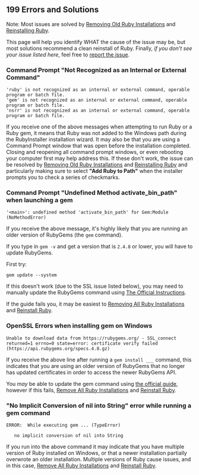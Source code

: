 ## 199 Errors and Solutions

Note: Most issues are solved by [Removing Old Ruby Installations](https://github.com/remomueller/documentation/blob/master/windows/191-removing-old-rubies.md) and [Reinstalling Ruby](https://github.com/remomueller/documentation/blob/master/windows/130-ruby.md).

This page will help you identify WHAT the cause of the issue may be, but most solutions recommend a clean reinstall of Ruby. Finally, *if you don't see your issue listed here*, feel free to [report the issue](https://github.com/remomueller/documentation/issues).

### Command Prompt "Not Recognized as an Internal or External Command"

```
'ruby' is not recognized as an internal or external command, operable program or batch file.
'gem' is not recognized as an internal or external command, operable program or batch file.
'nsrr' is not recognized as an internal or external command, operable program or batch file.
```

If you receive one of the above messages when attempting to run Ruby or a Ruby gem, it means that Ruby was not added to the Windows path during the RubyInstaller installation wizard. It may also be that you are using a Command Prompt window that was open before the installation completed. Closing and reopening all command prompt windows, or even rebooting your computer first may help address this. If these don't work, the issue can be resolved by [Removing Old Ruby Installations](https://github.com/remomueller/documentation/blob/master/windows/191-removing-old-rubies.md) and [Reinstalling Ruby](https://github.com/remomueller/documentation/blob/master/windows/130-ruby.md) and particularly making sure to select **"Add Ruby to Path"** when the installer prompts you to check a series of checkmarks.


### Command Prompt "Undefined Method activate_bin_path" when launching a gem 

```
'<main>': undefined method 'activate_bin_path' for Gem:Module (NoMethodError)
```

If you receive the above message, it's highly likely that you are running an older version of RubyGems (the `gem` command).

If you type in `gem -v` and get a version that is `2.4.8` or lower, you will have to update RubyGems.

First try:

```
gem update --system
```

If this doesn't work (due to the SSL issue listed below), you may need to manually update the RubyGems command using [The Official Instructions](http://guides.rubygems.org/ssl-certificate-update/#installing-using-update-packages).

If the guide fails you, it may be easiest to [Removing All Ruby Installations](https://github.com/remomueller/documentation/blob/master/windows/191-removing-old-rubies.md) and [Reinstall Ruby](https://github.com/remomueller/documentation/blob/master/windows/130-ruby.md).


### OpenSSL Errors when installing gem on Windows

```
Unable to download data from https://rubygems.org/ - SSL_connect returned=1 errno=0 state=error: certificate verify failed (https://api.rubygems.org/specs.4.8.gz)
```

If you receive the above line after running a `gem install ___` command, this indicates that you are using an older version of RubyGems that no longer has updated certificates in order to access the newer RubyGems API.

You *may* be able to update the gem command using [the official guide](http://guides.rubygems.org/ssl-certificate-update/#installing-using-update-packages), however if this fails, [Remove All Ruby Installations](https://github.com/remomueller/documentation/blob/master/windows/191-removing-old-rubies.md) and [Reinstall Ruby](https://github.com/remomueller/documentation/blob/master/windows/130-ruby.md).


### "No Implicit Conversion of nil into String" error while running a gem command

```
ERROR:  While executing gem ... (TypeError)

   no implicit conversion of nil into String
```

If you run into the above command it may indicate that you have multiple version of Ruby installed on Windows, or that a newer installation partially overwrote an older installation. Multiple versions of Ruby cause issues, and in this case, [Remove All Ruby Installations](https://github.com/remomueller/documentation/blob/master/windows/191-removing-old-rubies.md) and [Reinstall Ruby](https://github.com/remomueller/documentation/blob/master/windows/130-ruby.md).
